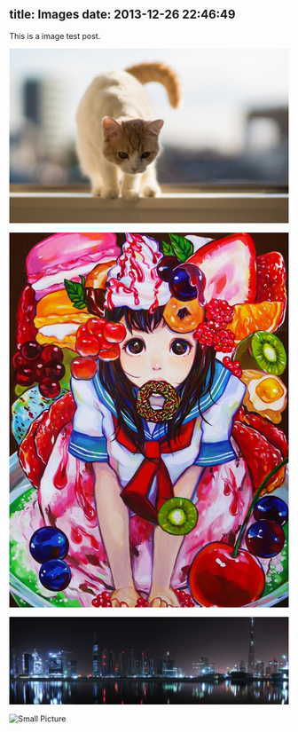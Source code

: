 title: Images
date: 2013-12-26 22:46:49
---

This is a image test post.

![](assets/wallpaper-2572384.jpg)

![Caption](assets/wallpaper-2311325.jpg)

![](assets/wallpaper-878514.jpg)

![Small Picture](https://via.placeholder.com/350x150.jpg)
